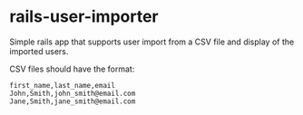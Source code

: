 # rails-user-importer

Simple rails app that supports user import from a CSV file and display of the imported users.

CSV files should have the format:

```
first_name,last_name,email
John,Smith,john_smith@email.com
Jane,Smith,jane_smith@email.com
```